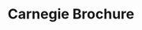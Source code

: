 ---
ee_id: '2209'
site: '1'
type: '2'
long_id: 2012-150 Carnegie Brochure
url: 2012-150-carnegie-brochure
year: '2012'
medium: Booklet
commission:
add_credit:
dims:
pitch:
ps: "<p>​Brochure made for a show at the Carnegie Museum. Unknown edition. Not for
  sale or available outside of the show.&nbsp;</p>"
live_url:
related:
title: Carnegie Brochure
youtube:
imgs: carnegie-brochure-booklet-2012-150-full-1-database-ih.jpg
subheading:
year2: '2012'
download:
add_credits:
related_code:
! '':
layout: things-i-made
---